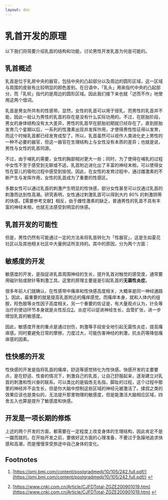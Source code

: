 ```yaml
---
layout: doc
---
```

# 乳首开发的原理

以下我们将简要介绍乳首的结构和功能，讨论男性开发乳首为何是可能的。

## 乳首概述[​](#乳首概述 "乳首概述的直接链接")

乳首是位于乳房中央的器官，包括中央的凸起部分以及周边的圆形区域，这一区域与周围的皮肤有比较明显的颜色差别。在日语中，「乳头」用来指代中央的凸起部分，而「乳轮」指代的是周边的圆形区域。因此我们接下来也就「述而不作」地使用这两个借词。

乳首是男女所共有的性感带。显然，女性的乳首可以用于授乳，而男性的乳首并不能，因此一般认为男性的乳首的存在是没有什么实际功用的。不过，在胚胎阶段，男女的身体结构没有太大差异，男性的乳首早在胚胎初期就已经存在了。直到胚胎发育几个星期以后，一系列的性激素出现并发挥作用，才使得男性性征得以发育，而这个时候乳首都已经发育成型了。所以，乳首虽然可以视作人类进化史上男性的一种不必要的器官，但这一器官在生理结构上与女性没有本质的差异；也就是说，男性与女性的乳首同源。

不过，由于哺乳的需要，女性的胸部相对更大一些；同时，为了使得在哺乳的过程中女性不至于感受到无聊或不适，乳首附近进化出了丰富的神经末梢，可以使得女性在婴儿的吸吮过程中感受到愉悦。因此，在女性的发育过程中，通过雌激素的不断产生与发挥作用，女性的乳首成为了重要的性感区。

多数女性可以通过乳首的刺激产生明显的性快感，部分女性甚至可以仅通过乳首的刺激而达到性高潮。研究表明，女性通过刺激乳首可以得到大约 80% 的刺激阴蒂的快感。【需要参考文献】相反，由于雌性激素的缺乏，普通男性的乳首不具有丰富的神经末梢，也就无法感受到明显的快感。

## 乳首开发的可能性[​](#乳首开发的可能性 "乳首开发的可能性的直接链接")

但是，男性仍然有可能通过一定的方法来将乳首转化为「性器官」，这是生如夏花社区以及其他相关社区中大量例证所支持的。其中的原因，分为两个方面：

## 敏感度的开发[​](#敏感度的开发 "敏感度的开发的直接链接")

敏感度的开发，是指促进乳首周围神经的生长，提升乳首对触觉的感受度，通常要用磁针贴或掀针等刺激工具。这里的原理主要是是引起乳首的**无菌性炎症**。

很多年前人们就确认，在性感带中瘙痒和性快感高度相关，大概率是同一神经通路[1](#user-content-fn-1)。因此，最重要的就是提高乳首附近的瘙痒感觉。而瘙痒本身，就和人体内的组胺，羟色胺等炎性因子高度相关。另一个重要的佐证是，有大量观点认为，针灸等治疗的使动环节本身就是炎性反应[2](#user-content-fn-2)。炎症可以促进神经生长，血管扩张，进一步增加乳首的敏感度。

因此，敏感度开发的重点是通过创伤，刺激等手段安全地引起无菌性炎症，提高瘙痒感。同时要避免日常的摩擦，力度过大，可能伤害神经的刺激，抗炎药等降低瘙痒感的因素。

## 性快感的开发[​](#性快感的开发 "性快感的开发的直接链接")

性快感的开发是指将乳首的瘙痒，舒适等感觉转化为性快感。快感开发的主要要点，是在舒适、性奋的情况下，刺激自己的乳首，让自己舒服起来，逐渐建立对乳首的刺激和性兴奋的联系。可以类比的是锻炼无名指，脚趾的过程，这个过程中那里的神经并不会生长，但是你大脑中控制这些区域的神经元被激活了。揉捏之类的效果应该也是类似的，无法提升那里物理的敏感度，但是能激活大脑相应区域，四舍五入也算是提升了敏感度和快感。

## 开发是一项长期的修炼[​](#开发是一项长期的修炼 "开发是一项长期的修炼的直接链接")

上述的两个开发的方面，都需要在一定程度上改变身体的生理结构，因此肯定不是一蹴而就的。在开始开发之前，要做好这方面的心理准备，不要过于急躁地追求快感和高潮，而是慢慢享受旅途中自己身体的变化。

## Footnotes[​](#footnote-label "Footnotes的直接链接")

1.  [https://pmj.bmj.com/content/postgradmedj/10/105/242.full.pdf/](https://pmj.bmj.com/content/postgradmedj/10/105/242.full.pdf/) [↩](#user-content-fnref-1)
    
2.  [https://www.cnki.com.cn/Article/CJFDTotal-ZGZE200901019.htm](https://www.cnki.com.cn/Article/CJFDTotal-ZGZE200901019.htm) [↩](#user-content-fnref-2)